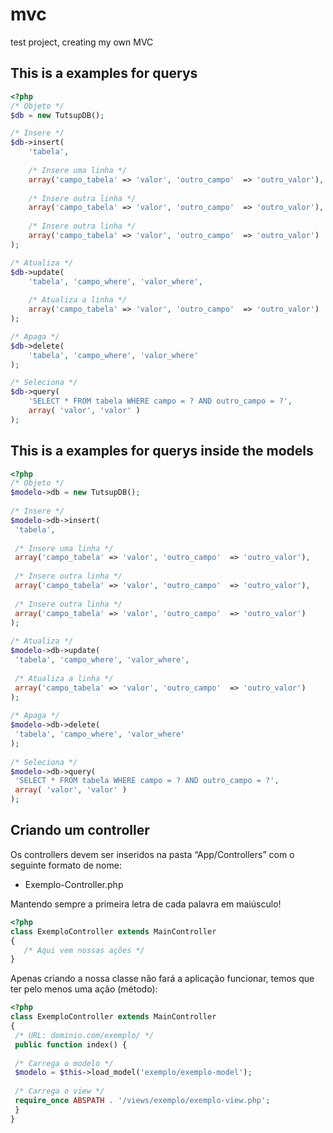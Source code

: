 # mvc
test project, creating my own MVC

## This is a examples for querys

```php
<?php
/* Objeto */
$db = new TutsupDB();

/* Insere */
$db->insert(
	'tabela', 
	
	/* Insere uma linha */
	array('campo_tabela' => 'valor', 'outro_campo'  => 'outro_valor'),
	
	/* Insere outra linha */
	array('campo_tabela' => 'valor', 'outro_campo'  => 'outro_valor'),
	
	/* Insere outra linha */
	array('campo_tabela' => 'valor', 'outro_campo'  => 'outro_valor')
);

/* Atualiza */
$db->update(
	'tabela', 'campo_where', 'valor_where',
	
	/* Atualiza a linha */
	array('campo_tabela' => 'valor', 'outro_campo'  => 'outro_valor')
);

/* Apaga */
$db->delete(
	'tabela', 'campo_where', 'valor_where'
);

/* Seleciona */
$db->query(
	'SELECT * FROM tabela WHERE campo = ? AND outro_campo = ?',
	array( 'valor', 'valor' )
);
```

## This is a examples for querys inside the models

```php
<?php
/* Objeto */
$modelo->db = new TutsupDB();
 
/* Insere */
$modelo->db->insert(
 'tabela', 
 
 /* Insere uma linha */
 array('campo_tabela' => 'valor', 'outro_campo'  => 'outro_valor'),
 
 /* Insere outra linha */
 array('campo_tabela' => 'valor', 'outro_campo'  => 'outro_valor'),
 
 /* Insere outra linha */
 array('campo_tabela' => 'valor', 'outro_campo'  => 'outro_valor')
);
 
/* Atualiza */
$modelo->db->update(
 'tabela', 'campo_where', 'valor_where',
 
 /* Atualiza a linha */
 array('campo_tabela' => 'valor', 'outro_campo'  => 'outro_valor')
);
 
/* Apaga */
$modelo->db->delete(
 'tabela', 'campo_where', 'valor_where'
);
 
/* Seleciona */
$modelo->db->query(
 'SELECT * FROM tabela WHERE campo = ? AND outro_campo = ?',
 array( 'valor', 'valor' )
);
```

## Criando um controller

Os controllers devem ser inseridos na pasta “App/Controllers” com o seguinte formato de nome:

* Exemplo-Controller.php

Mantendo sempre a primeira letra de cada palavra em maiúsculo!


```php
<?php
class ExemploController extends MainController
{
   /* Aqui vem nossas ações */
}
```


Apenas criando a nossa classe não fará a aplicação funcionar, temos que ter pelo menos uma ação (método):

```php
<?php
class ExemploController extends MainController
{
 /* URL: dominio.com/exemplo/ */
 public function index() {
 
 /* Carrega o modelo */
 $modelo = $this->load_model('exemplo/exemplo-model');
 
 /* Carrega o view */
 require_once ABSPATH . '/views/exemplo/exemplo-view.php';
 }
}
```